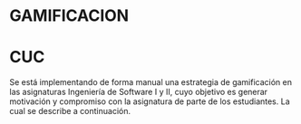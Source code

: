 # GAMIFICACION
# CUC

Se está implementando de forma manual una estrategia de gamificación en las asignaturas Ingeniería de Software I y II, cuyo objetivo es generar motivación y compromiso con la asignatura de parte de los estudiantes. La cual se describe a continuación.  
